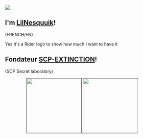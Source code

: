 <img src="https://imgur.com/p3vYSaS.png">


## I'm <a href="https://github.com/Moxii0307" target="_blank">LilNesquuik</a>!
(FRENCH/EN)

Yes it's a Rider logo to show how much I want to have it

## Fondateur <a href="https://discord.gg/jau9CHRxs2" target="_blank">SCP-EXTINCTION</a>!
(SCP Secret laboratory)



<div align="center">
  <a href="">
  <img height="180em" src="https://github-readme-stats.vercel.app/api?username=LilNesquuik&show_icons=true&theme=radical&include_all_commits=true&count_private=true"/>
  <img height="180em" src="https://github-readme-stats.vercel.app/api/top-langs/?username=LilNesquuik&langs_count=10&show_icons=true&theme=radical"/>
</div>
